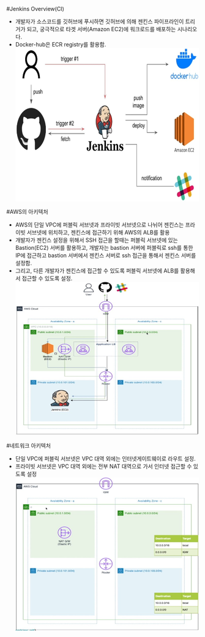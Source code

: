 #Jenkins Overview(CI)
- 개발자가 소스코드를 깃허브에 푸시하면 깃허브에 의해 젠킨스 파이프라인이 트리거가 되고, 궁극적으로 타겟 서버(Amazon EC2)에 워크로드를 배포하는 시나리오다.
- Docker-hub은 ECR registry를 활용함.
<img src="https://github.com/Virusuki/Virusuki-DevOps_CI_Jenkins/blob/main/img/jenkins%20overview(CI).jpg" width="550px" height="400px" title="px(픽셀) 크기 설정" alt="AWS의 아키텍처.jpg"></img><br/>


#AWS의 아키텍처
- AWS의 단일 VPC에 퍼블릭 서브넷과 프라이빗 서브넷으로 나뉘어 젠킨스는 프라이빗 서브넷에 위치하고, 젠킨스에 접근하기 위해 AWS의 ALB를 활용
- 개발자가 젠킨스 설정을 위해서 SSH 접근을 할때는 퍼블릭 서브넷에 있는 Bastion(EC2) 서버를 활용하고, 개발자는 bastion 서버에 퍼블릭로 ssh를 통한 IP에 접근하고 bastion 서버에서 젠킨스 서버로 ssh 접근을 통해서 젠킨스 서버를 설정함. 
- 그리고, 다른 개발자가 젠킨스에 접근할 수 있도록 퍼블릭 서브넷에 ALB를 활용해서 접근할 수 있도록 설정.
<img src="https://github.com/Virusuki/Virusuki-DevOps_CI_Jenkins/blob/main/img/AWS%EC%9D%98%20%EC%95%84%ED%82%A4%ED%85%8D%EC%B2%98.jpg" width="550px" height="400px" title="px(픽셀) 크기 설정" alt="AWS의 아키텍처"></img><br/>


#네트워크 아키텍처
- 단일 VPC에 퍼블릭 서브넷은 VPC 대역 외에는 인터넷게이트웨이로 라우트 설정.
- 프라이빗 서브넷은 VPC 대역 외에는 전부 NAT 대역으로 가서 인터넷 접근할 수 있도록 설정
<img src="https://github.com/Virusuki/Virusuki-DevOps_CI_Jenkins/blob/main/img/%EB%84%A4%ED%8A%B8%EC%9B%8C%ED%81%AC%20%EC%95%84%ED%82%A4%ED%85%8D%EC%B2%98.jpg" width="550px" height="400px" title="px(픽셀) 크기 설정" alt="네트워크 아키텍처"></img><br/>
